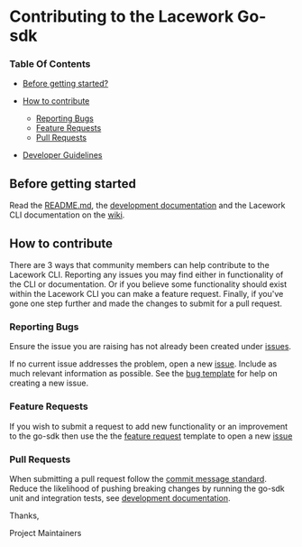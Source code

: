 # Contributing to the Lacework Go-sdk

### Table Of Contents

* [Before getting started?](#before-getting-started)

* [How to contribute](#how-to-contribute)
    * [Reporting Bugs](#reporting-bugs)
    * [Feature Requests](#feature-requests)
    * [Pull Requests](#pull-requests)

* [Developer Guidelines](/DEVELOPER_GUIDELINES.md)


## Before getting started

Read the [README.md](https://github.com/lacework/go-sdk/blob/main/README.md), the [development documentation](https://github.com/lacework/go-sdk/tree/main/cli#development) 
and the Lacework CLI documentation on the [wiki](https://github.com/lacework/go-sdk/wiki/CLI-Documentation).


## How to contribute
There are 3 ways that community members can help contribute to the Lacework CLI.
Reporting any issues you may find either in functionality of the CLI or documentation. Or if you believe some functionality should exist
within the Lacework CLI you can make a feature request. Finally, if you've gone one step further and made the changes to submit for a pull request.

### Reporting Bugs

Ensure the issue you are raising has not already been created under [issues](https://github.com/lacework/go-sdk/issues).

If no current issue addresses the problem, open a new [issue](https://github.com/lacework/go-sdk/issues/new).
Include as much relevant information as possible. See the [bug template](https://github.com/lacework/go-sdk/blob/main/.github/ISSUE_TEMPLATE/bug_report.md) for help on creating a new issue.

### Feature Requests

If you wish to submit a request to add new functionality or an improvement to the go-sdk then use the the [feature request](https://github.com/lacework/go-sdk/blob/main/.github/ISSUE_TEMPLATE/feature_request.md) template to 
open a new [issue](https://github.com/lacework/go-sdk/issues/new)

### Pull Requests

When submitting a pull request follow the [commit message standard](DEVELOPER_GUIDELINES.md#commit-message-standard).
Reduce the likelihood of pushing breaking changes by running the go-sdk unit and integration tests, 
see [development documentation](https://github.com/lacework/go-sdk/tree/main/cli#development).

Thanks,

Project Maintainers

